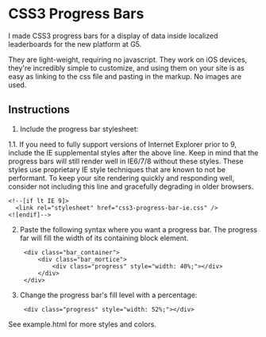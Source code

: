# CSS3 Progress Bars
I made CSS3 progress bars for a display of data inside localized leaderboards for the new platform at G5.

They are light-weight, requiring no javascript. They work on iOS devices, they're incredibly simple to customize, and using them on your site is as easy as linking to the css file and pasting in the markup. No images are used.

## Instructions
1. Include the progress bar stylesheet:

	  <link rel="stylesheet" href="css3-progress-bar.css" />

1.1. If you need to fully support versions of Internet Explorer prior to 9, include the IE supplemental styles after the above line. Keep in mind that the progress bars will still render well in IE6/7/8 without these styles. These styles use proprietary IE style techniques that are known to not be performant. To keep your site rendering quickly and responding well, consider not including this line and gracefully degrading in older browsers.

    <!--[if lt IE 9]>
      <link rel="stylesheet" href="css3-progress-bar-ie.css" />
    <![endif]-->

2. Paste the following syntax where you want a progress bar. The progress far will fill the width of its containing block element.

		<div class="bar_container">
			<div class="bar_mortice">
				<div class="progress" style="width: 40%;"></div>
			</div>
		</div>

3. Change the progress bar's fill level with a percentage:

		<div class="progress" style="width: 52%;"></div>

See example.html for more styles and colors.
